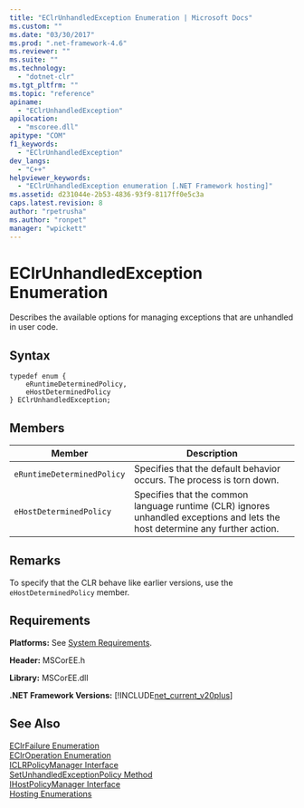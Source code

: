 ```yaml
---
title: "EClrUnhandledException Enumeration | Microsoft Docs"
ms.custom: ""
ms.date: "03/30/2017"
ms.prod: ".net-framework-4.6"
ms.reviewer: ""
ms.suite: ""
ms.technology: 
  - "dotnet-clr"
ms.tgt_pltfrm: ""
ms.topic: "reference"
apiname: 
  - "EClrUnhandledException"
apilocation: 
  - "mscoree.dll"
apitype: "COM"
f1_keywords: 
  - "EClrUnhandledException"
dev_langs: 
  - "C++"
helpviewer_keywords: 
  - "EClrUnhandledException enumeration [.NET Framework hosting]"
ms.assetid: d231044e-2b53-4836-93f9-8117ff0e5c3a
caps.latest.revision: 8
author: "rpetrusha"
ms.author: "ronpet"
manager: "wpickett"
---
```

# EClrUnhandledException Enumeration
Describes the available options for managing exceptions that are unhandled in user code.  
  
## Syntax  
  
```  
typedef enum {  
    eRuntimeDeterminedPolicy,  
    eHostDeterminedPolicy  
} EClrUnhandledException;  
```  
  
## Members  
  
|Member|Description|  
|------------|-----------------|  
|`eRuntimeDeterminedPolicy`|Specifies that the default behavior occurs. The process is torn down.|  
|`eHostDeterminedPolicy`|Specifies that the common language runtime (CLR) ignores unhandled exceptions and lets the host determine any further action.|  
  
## Remarks  
 To specify that the CLR behave like earlier versions, use the `eHostDeterminedPolicy` member.  
  
## Requirements  
 **Platforms:** See [System Requirements](../../../../docs/framework/getting-started/system-requirements.md).  
  
 **Header:** MSCorEE.h  
  
 **Library:** MSCorEE.dll  
  
 **.NET Framework Versions:** [!INCLUDE[net_current_v20plus](../../../../includes/net-current-v20plus-md.md)]  
  
## See Also  
 [EClrFailure Enumeration](../../../../docs/framework/unmanaged-api/hosting/eclrfailure-enumeration.md)   
 [EClrOperation Enumeration](../../../../docs/framework/unmanaged-api/hosting/eclroperation-enumeration.md)   
 [ICLRPolicyManager Interface](../../../../docs/framework/unmanaged-api/hosting/iclrpolicymanager-interface.md)   
 [SetUnhandledExceptionPolicy Method](../../../../docs/framework/unmanaged-api/hosting/iclrpolicymanager-setunhandledexceptionpolicy-method.md)   
 [IHostPolicyManager Interface](../../../../docs/framework/unmanaged-api/hosting/ihostpolicymanager-interface.md)   
 [Hosting Enumerations](../../../../docs/framework/unmanaged-api/hosting/hosting-enumerations.md)